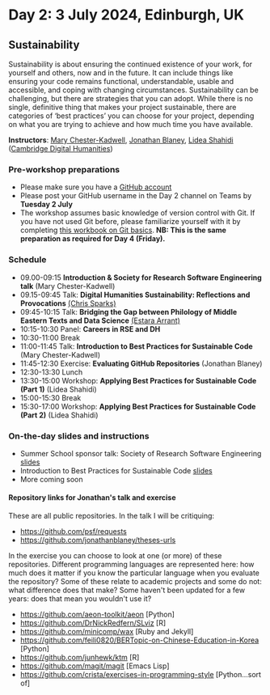 # Day 2: 3 July 2024, Edinburgh, UK

## Sustainability

Sustainability is about ensuring the continued existence of your work, for yourself and others, now and in the future. It can include things like ensuring your code remains functional, understandable, usable and accessible, and coping with changing circumstances. Sustainability can be challenging, but there are strategies that you can adopt. While there is no single, definitive thing that makes your project sustainable, there are categories of ‘best practices’ you can choose for your project, depending on what you are trying to achieve and how much time you have available. 

**Instructors**: [Mary Chester-Kadwell](https://www.cdh.cam.ac.uk/about/people/dr-mary-chester-kadwell/), [Jonathan Blaney](https://www.cdh.cam.ac.uk/about/people/jonathan-blaney/), [Lidea Shahidi](https://www.cdh.cam.ac.uk/about/people/lidea-shahidi/) ([Cambridge Digital Humanities](https://www.cdh.cam.ac.uk/))

### Pre-workshop preparations  
- Please make sure you have a [GitHub account](https://github.com/)
- Please post your GitHub username in the Day 2 channel on Teams by **Tuesday 2 July**
- The workshop assumes basic knowledge of version control with Git. If you have not used Git before, please familiarize yourself with it by completing [this workbook on Git basics](https://docs.google.com/document/d/1uO8f0j62-5FkLkDHht9xOj-XFbr0RTF9sukWCig42vk/edit). **NB: This is the same preparation as required for Day 4 (Friday).**

### Schedule
- 09.00-09:15 **Introduction & Society for Research Software Engineering talk** (Mary Chester-Kadwell)
- 09.15-09:45 Talk: **Digital Humanities Sustainability: Reflections and Provocations** [(Chris Sparks)](https://www.qmul.ac.uk/history/people/academic-staff/profiles/sparkschris.html)
- 09:45-10:15 Talk: **Bridging the Gap between Philology of Middle Eastern Texts and Data Science** [(Estara Arrant)](https://www.lib.cam.ac.uk/collections/departments/taylor-schechter-genizah-research-unit/unit-staff/dr-estara-arrant)
- 10:15-10:30 Panel: **Careers in RSE and DH**
- 10:30-11:00 Break
- 11:00-11:45 Talk: **Introduction to Best Practices for Sustainable Code** (Mary Chester-Kadwell)
- 11:45-12:30 Exercise: **Evaluating GitHub Repositories** (Jonathan Blaney)
- 12:30-13:30 Lunch
- 13:30-15:00 Workshop: **Applying Best Practices for Sustainable Code (Part 1)** (Lidea Shahidi)
- 15:00-15:30 Break
- 15:30-17:00 Workshop: **Applying Best Practices for Sustainable Code (Part 2)** (Lidea Shahidi)

### On-the-day slides and instructions
- Summer School sponsor talk: Society of Research Software Engineering [slides](https://docs.google.com/presentation/d/1mpNCRzrIM_XhWbhsXWKah2c6jcT7iHTwQ2bVeiETZRA/edit?usp=sharing)
- Introduction to Best Practices for Sustainable Code [slides](https://docs.google.com/presentation/d/1AcgG6ZgsKkul_8cDQsWbcrlQ3U44xcN8FPNQHoDRVKk/edit?usp=sharing)
- More coming soon

#### Repository links for Jonathan's talk and exercise

These are all public repositories. In the talk I will be critiquing:

- https://github.com/psf/requests
- https://github.com/jonathanblaney/theses-urls

In the exercise you can choose to look at one (or more) of these repositories. Different programming languages are represented here: how much does it matter if you know the particular language when you evaluate the repository? Some of these relate to academic projects and some do not: what difference does that make?  Some haven't been updated for a few years: does that mean you wouldn't use it?

- https://github.com/aeon-toolkit/aeon [Python]
- https://github.com/DrNickRedfern/SLviz  [R]
- https://github.com/minicomp/wax [Ruby and Jekyll]
- https://github.com/feili0820/BERTopic-on-Chinese-Education-in-Korea [Python]
- https://github.com/junhewk/ktm [R]
- https://github.com/magit/magit [Emacs Lisp]
- https://github.com/crista/exercises-in-programming-style [Python...sort of]

